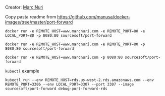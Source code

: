 Creator: [Marc Nuri](https://github.com/manusa)

Copy pasta readme from https://github.com/manusa/docker-images/tree/master/port-forward

```
docker run -e REMOTE_HOST=www.marcnuri.com -e REMOTE_PORT=80 -e LOCAL_PORT=80 -p 8080:80 sourcesoft/port-forward

docker run -e REMOTE_HOST=www.marcnuri.com -e REMOTE_PORT=80 -p 8080:80 sourcesoft/port-forward

docker run -e REMOTE_HOST=www.marcnuri.com -p 8080:80 sourcesoft/port-forward
```

`kubectl` example

```
kubectl run --env REMOTE_HOST=rds.us-west-2.rds.amazonaws.com --env REMOTE_PORT=3306 --env LOCAL_PORT=3307 --port 3307 --image sourcesoft/port-forward debug-port-forward-rds
```
